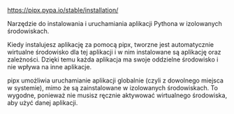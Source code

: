 https://pipx.pypa.io/stable/installation/

Narzędzie do instalowania i uruchamiania aplikacji Pythona w izolowanych środowiskach.

Kiedy instalujesz aplikację za pomocą pipx, tworzne jest automatycznie wirtualne środowisko dla tej aplikacji i w nim instalowane są aplikację oraz zależności. Dzięki temu każda aplikacja ma swoje oddzielne środowisko i nie wpływa na inne aplikacje.

pipx umożliwia uruchamianie aplikacji globalnie (czyli z dowolnego miejsca w systemie), mimo że są zainstalowane w izolowanych środowiskach. To wygodne, ponieważ nie musisz ręcznie aktywować wirtualnego środowiska, aby użyć danej aplikacji.